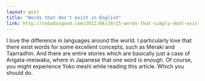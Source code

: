 ```yaml
---
layout: post
title: "Words that don't exist in English"
link: http://sobadsogood.com/2012/04/29/25-words-that-simply-dont-exist-in-english/
---
```

I love the difference in languages around the world. I particularly love that there exist words for some excellent concepts, such as Meraki and Taarradhin. And there are entire stories which are basically just a case of Arigata-meiwaku, where in Japanese that one word is enough. Of course, you might experience Yoko meshi while reading this article. Which you should do.
